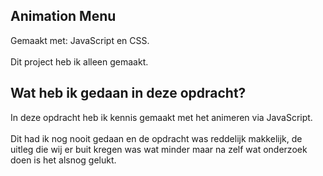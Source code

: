 Animation Menu
-
Gemaakt met: JavaScript en CSS.
<br>
<br>
Dit project heb ik alleen gemaakt.
<br>
<h2>Wat heb ik gedaan in deze opdracht?</h2>
In deze opdracht heb ik kennis gemaakt met het animeren via JavaScript.
<br>
<br>
Dit had ik nog nooit gedaan en de opdracht was reddelijk makkelijk, de uitleg die wij er buit kregen was wat minder maar na zelf wat onderzoek doen is het alsnog gelukt.
<br>
<br>


